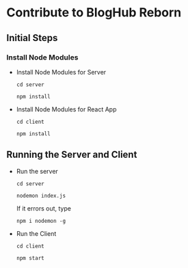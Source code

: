 # Contribute to BlogHub Reborn

## Initial Steps

### Install Node Modules

+ Install Node Modules for Server
  ```
  cd server
  ```
  ```
  npm install
  ```

+ Install Node Modules for React App
  ```
  cd client
  ```
  ```
  npm install
  ```
  
## Running the Server and Client

+ Run the server
  ```
  cd server
  ```
  ```
  nodemon index.js
  ```
  If it errors out, type
  ```
  npm i nodemon -g
  ```

+ Run the Client
  ```
  cd client
  ```
  ```
  npm start
  ```